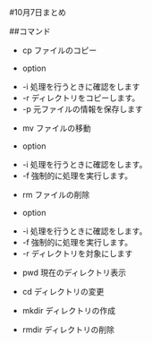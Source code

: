 #10月7日まとめ

##コマンド

 * cp ファイルのコピー
  - option 
   + -i 処理を行うときに確認をします
   + -r ディレクトリをコピーします。
   + -p 元ファイルの情報を保存します

 * mv ファイルの移動
  - option
   + -i 処理を行うときに確認をします。
   + -f 強制的に処理を実行します。

 * rm ファイルの削除
  - option
   + -i 処理を行うときに確認をします。
   + -f 強制的に処理を実行します。
   + -r ディレクトリを対象にします

 * pwd 現在のディレクトリ表示

 * cd ディレクトリの変更

 * mkdir ディレクトリの作成

 * rmdir ディレクトリの削除



　


